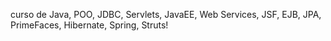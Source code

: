 curso de Java, POO, JDBC, Servlets, JavaEE, Web Services, JSF, EJB, JPA, PrimeFaces, Hibernate, Spring, Struts!
